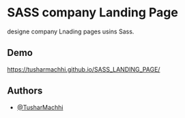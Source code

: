 # SASS company Landing Page

designe company Lnading pages usins Sass.

## Demo

https://tusharmachhi.github.io/SASS_LANDING_PAGE/

## Authors

- [@TusharMachhi](https://www.github.com/TusharMachhi)
